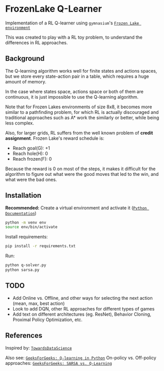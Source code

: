 # FrozenLake Q-Learner
Implementation of a RL Q-learner using `gymnasium`'s [`Frozen Lake environment`](https://gymnasium.farama.org/environments/toy_text/frozen_lake/)

This was created to play with a RL toy problem, to understand the differences in RL approaches.

## Background
The Q-learning algorithm works well for finite states and actions spaces, but we store every state-action pair in a table, which requires a huge amount of memory.

In the case where states space, actions space or both of them are continuous, it is just impossible to use the Q-learning algorithm.

Note that for Frozen Lakes environments of size 8x8, it becomes more similar to a pathfinding problem, for which RL is actually discouraged and traditional approaches such as A* work the similarly or better, while being less complex.

Also, for larger grids, RL suffers from the well known problem of **credit assignment**. Frozen Lake's reward schedule is:

- Reach goal(G): +1 
- Reach hole(H): 0
- Reach frozen(F): 0

Because the reward is 0 on most of the steps, it makes it difficult for the algorithm to figure out what were the good moves that led to the win, and what were the bad ones. 

## Installation <a name="installation"></a>
**Recommended:** Create a virtual environment and activate it ([`Python Documentation`](https://packaging.python.org/en/latest/guides/installing-using-pip-and-virtual-environments/))

```bash
python -m venv env
source env/bin/activate
```

Install requirements:

```bash
pip install -r requirements.txt
```

Run:
```bash
python q-solver.py
python sarsa.py
```

## TODO

- Add Online vs. Offline, and other ways for selecting the next action (mean, max, best action)
- Look to add DQN, other RL approaches for different types of games
- Add text on different architectures (eg. ResNet), Behavior Cloning, Proximal Policy Optimization, etc.

## References
Inspired by: [`TowardsDataScience`](https://towardsdatascience.com/q-learning-algorithm-from-explanation-to-implementation-cdbeda2ea187)

Also see: [`GeeksForGeeks: Q-learning in Python`](https://www.geeksforgeeks.org/q-learning-in-python/)
On-policy vs. Off-policy approaches: [`GeeksForGeeks: SARSA vs. Q-Learning`](https://www.geeksforgeeks.org/sarsa-reinforcement-learning/)

